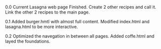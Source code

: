 0.0
Current Lasagna web page Finished.
Create 2 other recipes and call it. 
Link the other 2 recipes to the main page.

0.1
Added burger.hmtl with almost full content.
Modified index.html and lasagna.html to be more interactive.

0.2
Optimized the navegation in between all pages.
Added coffe.html and layed the foundations.